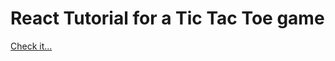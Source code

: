 # React Tutorial for a Tic Tac Toe game

[Check it...](https://stevd9.github.io/react-tic-tac-toe/)
